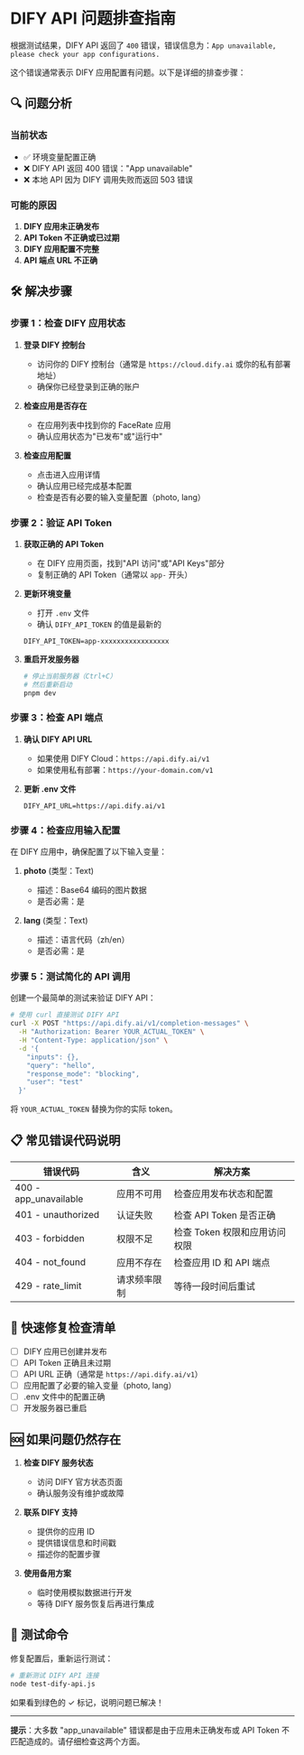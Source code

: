 # DIFY API 问题排查指南

根据测试结果，DIFY API 返回了 `400` 错误，错误信息为：`App unavailable, please check your app configurations.`

这个错误通常表示 DIFY 应用配置有问题。以下是详细的排查步骤：

## 🔍 问题分析

### 当前状态
- ✅ 环境变量配置正确
- ❌ DIFY API 返回 400 错误："App unavailable"
- ❌ 本地 API 因为 DIFY 调用失败而返回 503 错误

### 可能的原因
1. **DIFY 应用未正确发布**
2. **API Token 不正确或已过期**
3. **DIFY 应用配置不完整**
4. **API 端点 URL 不正确**

## 🛠️ 解决步骤

### 步骤 1：检查 DIFY 应用状态

1. **登录 DIFY 控制台**
   - 访问你的 DIFY 控制台（通常是 `https://cloud.dify.ai` 或你的私有部署地址）
   - 确保你已经登录到正确的账户

2. **检查应用是否存在**
   - 在应用列表中找到你的 FaceRate 应用
   - 确认应用状态为"已发布"或"运行中"

3. **检查应用配置**
   - 点击进入应用详情
   - 确认应用已经完成基本配置
   - 检查是否有必要的输入变量配置（photo, lang）

### 步骤 2：验证 API Token

1. **获取正确的 API Token**
   - 在 DIFY 应用页面，找到"API 访问"或"API Keys"部分
   - 复制正确的 API Token（通常以 `app-` 开头）

2. **更新环境变量**
   - 打开 `.env` 文件
   - 确认 `DIFY_API_TOKEN` 的值是最新的
   ```
   DIFY_API_TOKEN=app-xxxxxxxxxxxxxxxxx
   ```

3. **重启开发服务器**
   ```bash
   # 停止当前服务器（Ctrl+C）
   # 然后重新启动
   pnpm dev
   ```

### 步骤 3：检查 API 端点

1. **确认 DIFY API URL**
   - 如果使用 DIFY Cloud：`https://api.dify.ai/v1`
   - 如果使用私有部署：`https://your-domain.com/v1`

2. **更新 .env 文件**
   ```
   DIFY_API_URL=https://api.dify.ai/v1
   ```

### 步骤 4：检查应用输入配置

在 DIFY 应用中，确保配置了以下输入变量：

1. **photo** (类型：Text)
   - 描述：Base64 编码的图片数据
   - 是否必需：是

2. **lang** (类型：Text)
   - 描述：语言代码（zh/en）
   - 是否必需：是

### 步骤 5：测试简化的 API 调用

创建一个最简单的测试来验证 DIFY API：

```bash
# 使用 curl 直接测试 DIFY API
curl -X POST "https://api.dify.ai/v1/completion-messages" \
  -H "Authorization: Bearer YOUR_ACTUAL_TOKEN" \
  -H "Content-Type: application/json" \
  -d '{
    "inputs": {},
    "query": "hello",
    "response_mode": "blocking",
    "user": "test"
  }'
```

将 `YOUR_ACTUAL_TOKEN` 替换为你的实际 token。

## 📋 常见错误代码说明

| 错误代码 | 含义 | 解决方案 |
|---------|------|----------|
| 400 - app_unavailable | 应用不可用 | 检查应用发布状态和配置 |
| 401 - unauthorized | 认证失败 | 检查 API Token 是否正确 |
| 403 - forbidden | 权限不足 | 检查 Token 权限和应用访问权限 |
| 404 - not_found | 应用不存在 | 检查应用 ID 和 API 端点 |
| 429 - rate_limit | 请求频率限制 | 等待一段时间后重试 |

## 🔧 快速修复检查清单

- [ ] DIFY 应用已创建并发布
- [ ] API Token 正确且未过期
- [ ] API URL 正确（通常是 `https://api.dify.ai/v1`）
- [ ] 应用配置了必要的输入变量（photo, lang）
- [ ] .env 文件中的配置正确
- [ ] 开发服务器已重启

## 🆘 如果问题仍然存在

1. **检查 DIFY 服务状态**
   - 访问 DIFY 官方状态页面
   - 确认服务没有维护或故障

2. **联系 DIFY 支持**
   - 提供你的应用 ID
   - 提供错误信息和时间戳
   - 描述你的配置步骤

3. **使用备用方案**
   - 临时使用模拟数据进行开发
   - 等待 DIFY 服务恢复后再进行集成

## 📝 测试命令

修复配置后，重新运行测试：

```bash
# 重新测试 DIFY API 连接
node test-dify-api.js
```

如果看到绿色的 ✓ 标记，说明问题已解决！

---

**提示**：大多数 "app_unavailable" 错误都是由于应用未正确发布或 API Token 不匹配造成的。请仔细检查这两个方面。